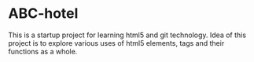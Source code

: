 # ABC-hotel
This is a startup project for learning html5 and git technology. Idea of this project is to explore various uses of html5 elements, tags and their functions as a whole.
